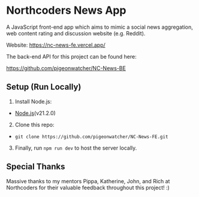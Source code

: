 # Northcoders News App

A JavaScript front-end app which aims to mimic a social news aggregation, web content rating and discussion website (e.g. Reddit).

Website: https://nc-news-fe.vercel.app/

The back-end API for this project can be found here: 

https://github.com/pigeonwatcher/NC-News-BE

## Setup (Run Locally)

1. Install Node.js:
* [Node.js](https://nodejs.org/)(v21.2.0)

2. Clone this repo:
* `git clone https://github.com/pigeonwatcher/NC-News-FE.git`

3. Finally, run `npm run dev` to host the server locally. 

## Special Thanks

Massive thanks to my mentors Pippa, Katherine, John, and Rich at Northcoders for their valuable feedback throughout this project! :)